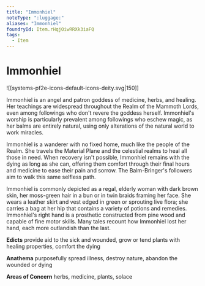```yaml
---
title: "Immonhiel"
noteType: ":luggage:"
aliases: "Immonhiel"
foundryId: Item.rHqjOiwRRXk3iaFQ
tags:
  - Item
---
```


# Immonhiel
![[systems-pf2e-icons-default-icons-deity.svg|150]]

Immonhiel is an angel and patron goddess of medicine, herbs, and healing. Her teachings are widespread throughout the Realm of the Mammoth Lords, even among followings who don't revere the goddess herself. Immonhiel's worship is particularly prevalent among followings who eschew magic, as her balms are entirely natural, using only alterations of the natural world to work miracles.

Immonhiel is a wanderer with no fixed home, much like the people of the Realm. She travels the Material Plane and the celestial realms to heal all those in need. When recovery isn't possible, Immonhiel remains with the dying as long as she can, offering them comfort through their final hours and medicine to ease their pain and sorrow. The Balm-Bringer's followers aim to walk this same selfless path.

Immonhiel is commonly depicted as a regal, elderly woman with dark brown skin, her moss-green hair in a bun or in twin braids framing her face. She wears a leather skirt and vest edged in green or sprouting live flora; she carries a bag at her hip that contains a variety of potions and remedies. Immonhiel's right hand is a prosthetic constructed from pine wood and capable of fine motor skills. Many tales recount how Immonhiel lost her hand, each more outlandish than the last.

**Edicts** provide aid to the sick and wounded, grow or tend plants with healing properties, comfort the dying

**Anathema** purposefully spread illness, destroy nature, abandon the wounded or dying

**Areas of Concern** herbs, medicine, plants, solace
